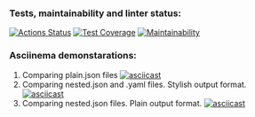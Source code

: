 ### Tests, maintainability and linter status:
[![Actions Status](https://github.com/Unbeliev4ble/python-project-50/actions/workflows/hexlet-check.yml/badge.svg)](https://github.com/Unbeliev4ble/python-project-50/actions)
[![Test Coverage](https://api.codeclimate.com/v1/badges/52a3e1b30903d66b16eb/test_coverage)](https://codeclimate.com/github/Unbeliev4ble/python-project-50/test_coverage)
[![Maintainability](https://api.codeclimate.com/v1/badges/52a3e1b30903d66b16eb/maintainability)](https://codeclimate.com/github/Unbeliev4ble/python-project-50/maintainability)

### Asciinema demonstarations: 
1. Comparing plain.json files
[![asciicast](https://asciinema.org/a/d2ltyMMZVjHWAvyvNdsdU3Rnv.svg)](https://asciinema.org/a/d2ltyMMZVjHWAvyvNdsdU3Rnv)
2. Comparing nested.json and .yaml files. Stylish output format.
[![asciicast](https://asciinema.org/a/MgjmJibyu464GkGnSdxCmQuT4.svg)](https://asciinema.org/a/MgjmJibyu464GkGnSdxCmQuT4)
3. Comparing nested.json files. 
Plain output format.
[![asciicast](https://asciinema.org/a/dkMsdK3bsLTXyIhXVRBeqptUx.svg)](https://asciinema.org/a/dkMsdK3bsLTXyIhXVRBeqptUx)